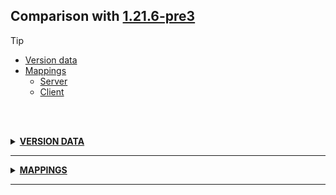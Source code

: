 ## Comparison with [1.21.6-pre3](https://github.com/PixiGeko/Minecraft-generated-data/tree/1.21.6-pre3)

> [!TIP]
> - [Version data](#version-data)
> - [Mappings](#mappings)
>   - [Server](#server-mappings)
>   - [Client](#client-mappings)

<br/><br/>
<details><summary><b><ins>VERSION DATA</ins></b><a name="version-data"></a></summary>
<br/>
<table><tr><th></th><th align="left">1.21.6-pre3</th><th>1.21.6-pre4</th></tr><tr><td>World version</td><td><pre>4432</pre></td><td><pre>4433</pre></td></tr><tr><td>Protocol version</td><td><pre>1073742078</pre></td><td><pre>1073742079</pre></td></tr></table>
</details>
<hr/>
<details><summary><b><ins>MAPPINGS</ins></b><a name="mappings"></a></summary>
<br/>
<h2>Server<a name="server-mappings"></a></h2>
<h2>Client<a name="client-mappings"></a></h2>
<details>
<summary>
Changes
</summary>

```
XXX.client.sounds.SoundEngine +2M -1M
```
```
XXX.entity.animal.HappyGhast +1P -1P
```

</details>
<details>
<summary>
net.minecraft.client.sounds.SoundEngine
</summary>

```diff
- float getVolume(SoundSource)
- void updateCategoryVolume(SoundSource,float)
+ void updateCategoryVolume(SoundSource)
```

</details>
</details>
<hr/>